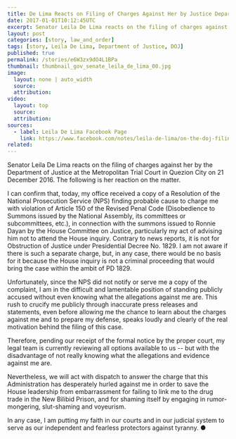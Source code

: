```yaml
---
title: De Lima Reacts on Filing of Charges Against Her by Justice Department
date: 2017-01-01T10:12:45UTC
excerpt: Senator Leila De Lima reacts on the filing of charges against her by the Department of Justice at the Metropolitan Trial Court in Quezion City on 21 December 2016.
layout: post
categories: [story, law_and_order]
tags: [story, Leila De Lima, Department of Justice, DOJ]
published: true
permalink: /stories/e6W3zx9dO4L1BPa
thumbnail: thumbnail_gov_senate_leila_de_lima_00.jpg
image:
  layout: none | auto_width
  source: 
  attribution: 
video:
  layout: top
  source: 
  attribution: 
sources:
  - label: Leila De Lima Facebook Page
    link: https://www.facebook.com/notes/leila-de-lima/on-the-doj-filing-of-charge-against-sen-leila-m-de-lima-at-the-quezon-citys-metr/1903457556551457
related:
---
```


Senator Leila De Lima reacts on the filing of charges against her by the Department of Justice at the Metropolitan Trial Court in Quezion City on 21 December 2016.
The following is her reaction on the matter.

I can confirm that, today, my office received a copy of a Resolution of the National Prosecution Service (NPS) finding probable cause to charge me with violation of Article 150 of the Revised Penal Code (Disobedience to Summons issued by the National Assembly, its committees or subcommittees, etc.), in connection with the summons issued to Ronnie Dayan by the House Committee on Justice, particularly my act of advising him not to attend the House inquiry. Contrary to news reports, it is not for Obstruction of Justice under Presidential Decree No. 1829. I am not aware if there is such a separate charge, but, in any case, there would be no basis for it because the House inquiry is not a criminal proceeding that would bring the case within the ambit of PD 1829.

Unfortunately, since the NPS did not notify or serve me a copy of the complaint, I am in the difficult and lamentable position of standing publicly accused without even knowing what the allegations against me are. This rush to crucify me publicly through inaccurate press releases and statements, even before allowing me the chance to learn about the charges against me and to prepare my defense, speaks loudly and clearly of the real motivation behind the filing of this case.

Therefore, pending our receipt of the formal notice by the proper court, my legal team is currently reviewing all options available to us -- but with the disadvantage of not really knowing what the allegations and evidence against me are.  

Nevertheless, we will act with dispatch to answer the charge that this Administration has desperately hurled against me in order to save the House leadership from embarrassment for failing to link me to the drug trade in the New Bilibid Prison, and for shaming itself by engaging in rumor-mongering, slut-shaming and voyeurism.

In any case, I am putting my faith in our courts and in our judicial system to serve as our independent and fearless protectors against tyranny.
&#x25cf;
